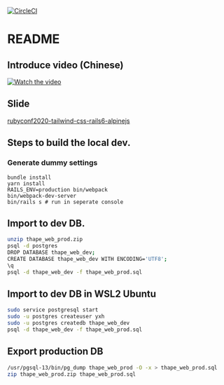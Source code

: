 [![CircleCI](https://circleci.com/gh/thape-cn/web.svg?style=svg)](https://circleci.com/gh/thape-cn/web)

# README


## Introduce video (Chinese)

[![Watch the video](https://i.ytimg.com/vi/eJvLOpA4NtM/hqdefault.jpg)](https://www.youtube.com/watch?v=eJvLOpA4NtM&t=59s)

## Slide

[rubyconf2020-tailwind-css-rails6-alpinejs](https://www.thape.com/uploads/rubyconf2020-tailwind-css-rails6-alpinejs.key)

## Steps to build the local dev.

### Generate dummy settings

```
bundle install
yarn install
RAILS_ENV=production bin/webpack
bin/webpack-dev-server
bin/rails s # run in seperate console
```

## Import to dev DB.

```bash
unzip thape_web_prod.zip
psql -d postgres
DROP DATABASE thape_web_dev;
CREATE DATABASE thape_web_dev WITH ENCODING='UTF8';
\q
psql -d thape_web_dev -f thape_web_prod.sql
```

## Import to dev DB in WSL2 Ubuntu

```bash
sudo service postgresql start
sudo -u postgres createuser yxh
sudo -u postgres createdb thape_web_dev
psql -d thape_web_dev -f thape_web_prod.sql
```

## Export production DB

```bash
/usr/pgsql-13/bin/pg_dump thape_web_prod -O -x > thape_web_prod.sql
zip thape_web_prod.zip thape_web_prod.sql
```
